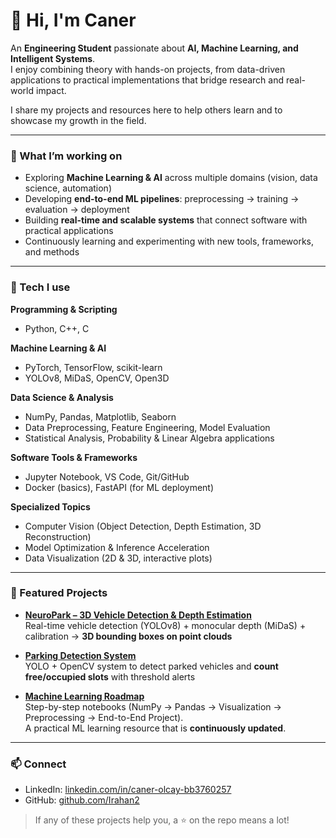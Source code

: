 # 👋 Hi, I'm Caner

An **Engineering Student** passionate about **AI, Machine Learning, and Intelligent Systems**.  
I enjoy combining theory with hands-on projects, from data-driven applications to practical implementations that bridge research and real-world impact.  

I share my projects and resources here to help others learn and to showcase my growth in the field.

---

### 🔭 What I’m working on
- Exploring **Machine Learning & AI** across multiple domains (vision, data science, automation)  
- Developing **end-to-end ML pipelines**: preprocessing → training → evaluation → deployment  
- Building **real-time and scalable systems** that connect software with practical applications  
- Continuously learning and experimenting with new tools, frameworks, and methods  

---

### 🧰 Tech I use

**Programming & Scripting**  
- Python, C++, C  

**Machine Learning & AI**  
- PyTorch, TensorFlow, scikit-learn  
- YOLOv8, MiDaS, OpenCV, Open3D  

**Data Science & Analysis**  
- NumPy, Pandas, Matplotlib, Seaborn  
- Data Preprocessing, Feature Engineering, Model Evaluation  
- Statistical Analysis, Probability & Linear Algebra applications  

**Software Tools & Frameworks**  
- Jupyter Notebook, VS Code, Git/GitHub  
- Docker (basics), FastAPI (for ML deployment)  

**Specialized Topics**  
- Computer Vision (Object Detection, Depth Estimation, 3D Reconstruction)  
- Model Optimization & Inference Acceleration  
- Data Visualization (2D & 3D, interactive plots)  


---

### 🌟 Featured Projects
- **[NeuroPark – 3D Vehicle Detection & Depth Estimation](https://github.com/Irahan2/NeuroPark-3D-Vehicle-Detection)**  
  Real-time vehicle detection (YOLOv8) + monocular depth (MiDaS) + calibration → **3D bounding boxes on point clouds**  

- **[Parking Detection System](https://github.com/Irahan2/Parking-Detection-System)**  
  YOLO + OpenCV system to detect parked vehicles and **count free/occupied slots** with threshold alerts  

- **[Machine Learning Roadmap](https://github.com/Irahan2/ml-roadmap)**  
  Step-by-step notebooks (NumPy → Pandas → Visualization → Preprocessing → End-to-End Project).  
  A practical ML learning resource that is **continuously updated**.  

---

### 📫 Connect
- LinkedIn: [linkedin.com/in/caner-olcay-bb3760257](https://www.linkedin.com/in/caner-olcay-bb3760257/)  
- GitHub: [github.com/Irahan2](https://github.com/Irahan2)  

> If any of these projects help you, a ⭐ on the repo means a lot!
